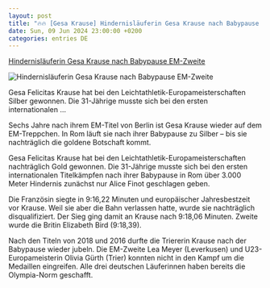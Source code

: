 ```yaml
---
layout: post
title: "🔥🔥 [Gesa Krause] Hindernisläuferin Gesa Krause nach Babypause EM-Zweite"
date: Sun, 09 Jun 2024 23:00:00 +0200
categories: entries DE
---
```

[Hindernisläuferin Gesa Krause nach Babypause EM-Zweite](https://bnn.de/sport/hindernislaeuferin-gesa-krause-nach-babypause-em-zweite)

![Hindernisläuferin Gesa Krause nach Babypause EM-Zweite](https://static.bnn.de/sport/urn-newsml-dpacom-20090101-240609-99-334477-n2wqje/alternates/LANDSCAPE_13x7_BASE/urn-newsml-dpacom-20090101-240609-99-334477)

Gesa Felicitas Krause hat bei den Leichtathletik-Europameisterschaften Silber gewonnen. Die 31-Jährige musste sich bei den ersten internationalen ...

Sechs Jahre nach ihrem EM-Titel von Berlin ist Gesa Krause wieder auf dem EM-Treppchen. In Rom läuft sie nach ihrer Babypause zu Silber – bis sie nachträglich die goldene Botschaft kommt.

Gesa Felicitas Krause hat bei den Leichtathletik-Europameisterschaften nachträglich Gold gewonnen. Die 31-Jährige musste sich bei den ersten internationalen Titelkämpfen nach ihrer Babypause in Rom über 3.000 Meter Hindernis zunächst nur Alice Finot geschlagen geben.

Die Französin siegte in 9:16,22 Minuten und europäischer Jahresbestzeit vor Krause. Weil sie aber die Bahn verlassen hatte, wurde sie nachträglich disqualifiziert. Der Sieg ging damit an Krause nach 9:18,06 Minuten. Zweite wurde die Britin Elizabeth Bird (9:18,39).

Nach den Titeln von 2018 und 2016 durfte die Triererin Krause nach der Babypause wieder jubeln. Die EM-Zweite Lea Meyer (Leverkusen) und U23-Europameisterin Olivia Gürth (Trier) konnten nicht in den Kampf um die Medaillen eingreifen. Alle drei deutschen Läuferinnen haben bereits die Olympia-Norm geschafft.

